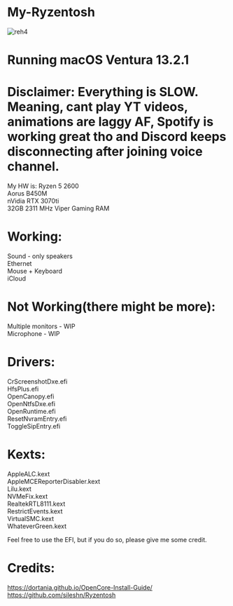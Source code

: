 # My-Ryzentosh

![reh4](https://user-images.githubusercontent.com/92917981/218565255-c50436b4-7f7b-457f-8467-31b82e019425.png)

# Running macOS Ventura 13.2.1

# Disclaimer: Everything is SLOW. Meaning, cant play YT videos, animations are laggy AF, Spotify is working great tho and Discord keeps disconnecting after joining voice channel.

My HW is:
Ryzen 5 2600 <br />
Aorus B450M <br />
nVidia RTX 3070ti <br />
32GB 2311 MHz Viper Gaming RAM <br />

# Working:
Sound - only speakers <br />
Ethernet <br />
Mouse + Keyboard <br />
iCloud <br />

# Not Working(there might be more):
Multiple monitors - WIP <br />
Microphone - WIP <br />

# Drivers:

CrScreenshotDxe.efi <br />
HfsPlus.efi  <br />
OpenCanopy.efi  <br />
OpenNtfsDxe.efi <br />
OpenRuntime.efi <br />
ResetNvramEntry.efi <br />
ToggleSipEntry.efi <br />

# Kexts:
AppleALC.kext <br />
AppleMCEReporterDisabler.kext <br />
Lilu.kext  <br />
NVMeFix.kext  <br />
RealtekRTL8111.kext  <br />
RestrictEvents.kext  <br />
VirtualSMC.kext  <br />
WhateverGreen.kext  <br />

Feel free to use the EFI, but if you do so, please give me some credit.


# Credits:

https://dortania.github.io/OpenCore-Install-Guide/ <br />
https://github.com/sileshn/Ryzentosh
